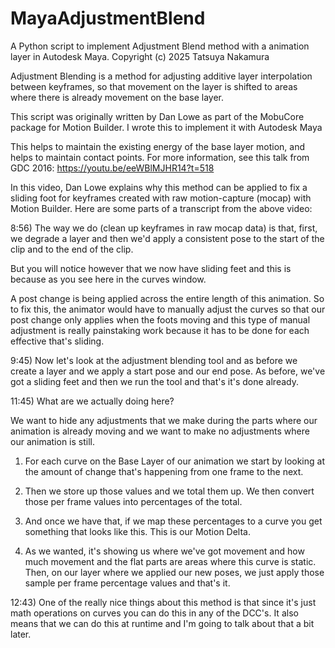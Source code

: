 # MayaAdjustmentBlend
A Python script to implement Adjustment Blend method with a animation layer in Autodesk Maya.
Copyright (c) 2025 Tatsuya Nakamura

Adjustment Blending is a method for adjusting additive layer interpolation between keyframes,
 so that movement on the layer is shifted to areas where there is already movement on the base layer.

This script was originally written by Dan Lowe as part of the MobuCore package for Motion Builder.
I wrote this to implement it with Autodesk Maya

This helps to maintain the existing energy of the base layer motion, and helps to maintain contact points. For more information,
 see this talk from GDC 2016: https://youtu.be/eeWBlMJHR14?t=518

In this video, Dan Lowe explains why this method can be applied to fix a sliding foot for keyframes created with raw motion-capture (mocap) with Motion Builder. Here are some parts of a transcript from the above video:

8:56) The way we do (clean up keyframes in raw mocap data) is that, first, we degrade a layer and then we'd apply a consistent pose to the start of the clip and to the end of the clip.

 But you will notice however that we now have sliding feet and this is because as you see here in the curves window.

 A post change is being applied across the entire length of this animation. So to fix this, the animator would have to manually adjust the curves so that our post change only applies when the foots moving and this type of manual adjustment is really painstaking work because it has to be done for each effective that's sliding.

9:45) Now let's look at the adjustment blending tool and as before we create a layer and we apply a start pose and our end pose. As before, we've got a sliding feet and then we run the tool and that's it's done already.

11:45) What are we actually doing here?

 We want to hide any adjustments that we make during the parts where our animation is already moving and we want to make no adjustments where our animation is still.

 1. For each curve on the Base Layer of our animation we start by looking at the amount of change that's happening from one frame to the next.

 2. Then we store up those values and we total them up. We then convert those per frame values into percentages of the total.

 3. And once we have that, if we map these percentages to a curve you get something that looks like this. This is our Motion Delta.

 4. As we wanted, it's showing us where we've got movement and how much movement and the flat parts are areas where this curve is static. Then, on our layer where we applied our new poses, we just apply those sample per frame percentage values and that's it.

12:43)
 One of the really nice things about this method is that since it's just math operations on curves you can do this in any of the DCC's. It also means that we can do this at runtime and I'm going to talk about that a bit later.

